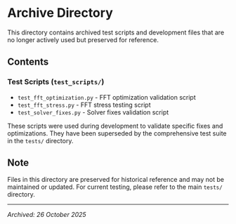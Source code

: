 # Archive Directory

This directory contains archived test scripts and development files that are no longer actively used but preserved for reference.

## Contents

### Test Scripts (`test_scripts/`)
- `test_fft_optimization.py` - FFT optimization validation script
- `test_fft_stress.py` - FFT stress testing script
- `test_solver_fixes.py` - Solver fixes validation script

These scripts were used during development to validate specific fixes and optimizations. They have been superseded by the comprehensive test suite in the `tests/` directory.

## Note

Files in this directory are preserved for historical reference and may not be maintained or updated. For current testing, please refer to the main `tests/` directory.

---

*Archived: 26 October 2025*

